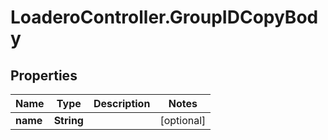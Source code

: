# LoaderoController.GroupIDCopyBody

## Properties
Name | Type | Description | Notes
------------ | ------------- | ------------- | -------------
**name** | **String** |  | [optional] 

